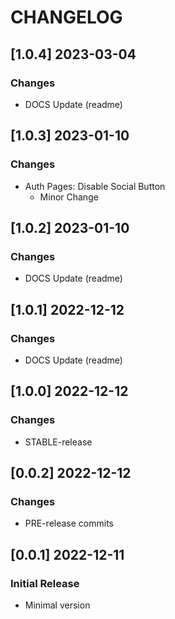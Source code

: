 # CHANGELOG

## [1.0.4] 2023-03-04
### Changes

- DOCS Update (readme)

## [1.0.3] 2023-01-10
### Changes

- Auth Pages: Disable Social Button
  - Minor Change

## [1.0.2] 2023-01-10
### Changes

- DOCS Update (readme)

## [1.0.1] 2022-12-12
### Changes

- DOCS Update (readme)

## [1.0.0] 2022-12-12
### Changes

- STABLE-release

## [0.0.2] 2022-12-12
### Changes

- PRE-release commits

## [0.0.1] 2022-12-11
### Initial Release

- Minimal version
